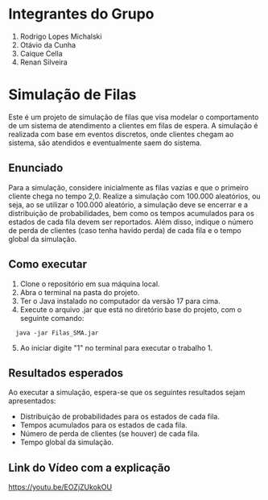 # Integrantes do Grupo
1. Rodrigo Lopes Michalski
2. Otávio da Cunha
3. Caique Cella
4. Renan Silveira

# Simulação de Filas
Este é um projeto de simulação de filas que visa modelar o comportamento de um sistema de atendimento a clientes em filas de espera. A simulação é realizada com base em eventos discretos, onde clientes chegam ao sistema, são atendidos e eventualmente saem do sistema.

## Enunciado

Para a simulação, considere inicialmente as filas vazias e que o primeiro cliente chega no tempo 2,0. Realize a simulação com 100.000 aleatórios, ou seja, ao se utilizar o 100.000 aleatório, a simulação deve se encerrar e a distribuição de probabilidades, bem como os tempos acumulados para os estados de cada fila devem ser reportados. Além disso, indique o número de perda de clientes (caso tenha havido perda) de cada fila e o tempo global da simulação.

## Como executar

1. Clone o repositório em sua máquina local.
2. Abra o terminal na pasta do projeto.
3. Ter o Java instalado no computador da versão 17 para cima.
4. Execute o arquivo .jar que está no diretório base do projeto, com o seguinte comando:
 ```
   java -jar Filas_SMA.jar
 ```
5. Ao iniciar digite "1" no terminal para executar o trabalho 1.
## Resultados esperados

Ao executar a simulação, espera-se que os seguintes resultados sejam apresentados:

- Distribuição de probabilidades para os estados de cada fila.
- Tempos acumulados para os estados de cada fila.
- Número de perda de clientes (se houver) de cada fila.
- Tempo global da simulação.


## Link do Vídeo com a explicação
https://youtu.be/EOZjZUkokOU
